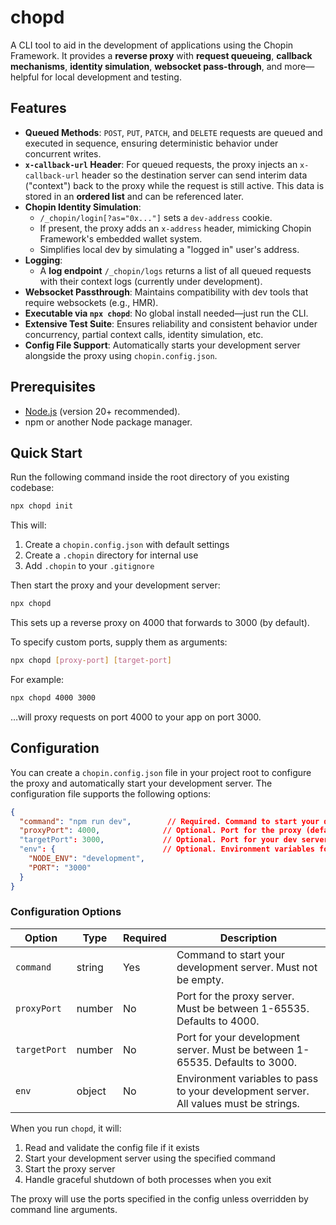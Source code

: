 # chopd

A CLI tool to aid in the development of applications using the Chopin Framework. It provides a **reverse proxy** with **request queueing**, **callback mechanisms**, **identity simulation**, **websocket pass-through**, and more—helpful for local development and testing.

## Features

- **Queued Methods**: `POST`, `PUT`, `PATCH`, and `DELETE` requests are queued and executed in sequence, ensuring deterministic behavior under concurrent writes.
- **`x-callback-url` Header**: For queued requests, the proxy injects an `x-callback-url` header so the destination server can send interim data ("context") back to the proxy while the request is still active. This data is stored in an **ordered list** and can be referenced later.
- **Chopin Identity Simulation**:  
  - `/_chopin/login[?as="0x..."]` sets a `dev-address` cookie.  
  - If present, the proxy adds an `x-address` header, mimicking Chopin Framework's embedded wallet system.  
  - Simplifies local dev by simulating a "logged in" user's address.
- **Logging**:  
  - A **log endpoint** `/_chopin/logs` returns a list of all queued requests with their context logs (currently under development).  
- **Websocket Passthrough**: Maintains compatibility with dev tools that require websockets (e.g., HMR).  
- **Executable via `npx chopd`**: No global install needed—just run the CLI.  
- **Extensive Test Suite**: Ensures reliability and consistent behavior under concurrency, partial context calls, identity simulation, etc.
- **Config File Support**: Automatically starts your development server alongside the proxy using `chopin.config.json`.

## Prerequisites

- [Node.js](https://nodejs.org) (version 20+ recommended).
- npm or another Node package manager.

## Quick Start

Run the following command inside the root directory of you existing codebase:

```bash
npx chopd init
```

This will:
1. Create a `chopin.config.json` with default settings
2. Create a `.chopin` directory for internal use
3. Add `.chopin` to your `.gitignore`

Then start the proxy and your development server:

```bash
npx chopd
```

This sets up a reverse proxy on 4000 that forwards to 3000 (by default).

To specify custom ports, supply them as arguments:

```bash
npx chopd [proxy-port] [target-port]
```

For example:

```bash
npx chopd 4000 3000
```

…will proxy requests on port 4000 to your app on port 3000.

## Configuration

You can create a `chopin.config.json` file in your project root to configure the proxy and automatically start your development server. The configuration file supports the following options:

```json
{
  "command": "npm run dev",        // Required. Command to start your dev server
  "proxyPort": 4000,              // Optional. Port for the proxy (default: 4000)
  "targetPort": 3000,             // Optional. Port for your dev server (default: 3000)
  "env": {                        // Optional. Environment variables for your dev server
    "NODE_ENV": "development",
    "PORT": "3000"
  }
}
```

### Configuration Options

| Option | Type | Required | Description |
|--------|------|----------|-------------|
| `command` | string | Yes | Command to start your development server. Must not be empty. |
| `proxyPort` | number | No | Port for the proxy server. Must be between 1-65535. Defaults to 4000. |
| `targetPort` | number | No | Port for your development server. Must be between 1-65535. Defaults to 3000. |
| `env` | object | No | Environment variables to pass to your development server. All values must be strings. |

When you run `chopd`, it will:
1. Read and validate the config file if it exists
2. Start your development server using the specified command
3. Start the proxy server
4. Handle graceful shutdown of both processes when you exit

The proxy will use the ports specified in the config unless overridden by command line arguments.